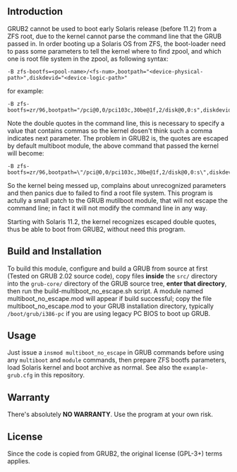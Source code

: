 ## Introduction
GRUB2 cannot be used to boot early Solaris release (before 11.2) from a ZFS root, due to the kernel cannot parse the command line that the GRUB passed in. In order booting up a Solaris OS from ZFS, the boot-loader need to pass some parameters to tell the kernel where to find zpool, and which one is root file system in the zpool, as following syntax:
```
-B zfs-bootfs=<pool-name>/<fs-num>,bootpath="<device-physical-path>",diskdevid="<device-logic-path>"
```
for example:
```
-B zfs-bootfs=zr/96,bootpath="/pci@0,0/pci103c,30be@1f,2/disk@0,0:s",diskdevid="id1,sd@SATA_____Hitachi_HTS54321091222FBH206VCHTSM0C/s"
```
Note the double quotes in the command line, this is necessary to specify a value that contains commas so the kernel dosen't think such a comma indicates next parameter. The problem in GRUB2 is, the quotes are escaped by default multiboot module, the above command that passed the kernel will become:
```
-B zfs-bootfs=zr/96,bootpath=\"/pci@0,0/pci103c,30be@1f,2/disk@0,0:s\",diskdevid=\"id1,sd@SATA_____Hitachi_HTS54321091222FBH206VCHTSM0C/s\"
```
So the kernel being messed up, complains about unrecognized parameters and then panics due to failed to find a root file system.
This program is actully a small patch to the GRUB mutilboot module, that will not escape the command line; in fact it will not modify the command line in any way.

Starting with Solaris 11.2, the kernel recognizes escaped double quotes, thus be able to boot from GRUB2, without need this program.

## Build and Installation
To build this module, configure and build a GRUB from source at first (Tested on GRUB 2.02 source code), copy files **inside** the `src/` directory into the `grub-core/` directory of the GRUB source tree, **enter that directory**, then run the build-multiboot_no_escape.sh script. A module named multiboot_no_escape.mod will appear if build successful; copy the file multiboot_no_escape.mod to your GRUB installation directory, typically `/boot/grub/i386-pc` if you are using legacy PC BIOS to boot up GRUB.

## Usage
Just issue a `insmod multiboot_no_escape` in GRUB commands before using any `multiboot` and `module` commands, then prepare ZFS bootfs parameters, load Solaris kernel and boot archive as normal. See also the `example-grub.cfg` in this repository.

## Warranty
There's absolutely **NO WARRANTY**. Use the program at your own risk.

## License
Since the code is copied from GRUB2, the original license (GPL-3+) terms applies.
